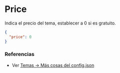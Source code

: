 # Price

Indica el precio del tema, establecer a 0 si es gratuito.

```json
{
  "price": 0
}
```

### Referencias
* Ver [Temas -> Más cosas del config.json](../themes/themes.md#mas-cosas-del-config.json)
